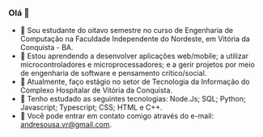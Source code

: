 ### Olá 👋

- 🔭 Sou estudante do oitavo semestre no curso de Engenharia de Computação na Faculdade Independente do Nordeste, em Vitória da Conquista - BA.
- 🌱 Estou aprendendo a desenvolver aplicações web/mobile; a utilizar microcontroladores e microprocessadores; e a gerir projetos por meio de engenharia de software e pensamento crítico/social.
- 👯 Atualmente, faço estágio no setor de Tecnologia da Informação do Complexo Hospitalar de Vitória da Conquista.
- 🤔 Tenho estudado as seguintes tecnologias: Node.Js; SQL; Python; Javascript; Typescript; CSS; HTML e C++.
- 💬 Você pode entrar em contato comigo através do e-mail: andresousa.vr@gmail.com.
